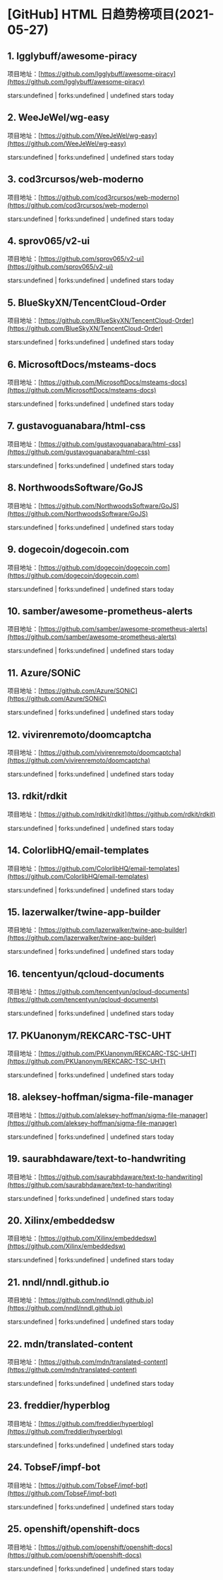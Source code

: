 # [GitHub] HTML 日趋势榜项目(2021-05-27)

## 1. Igglybuff/awesome-piracy 

项目地址：[https://github.com/Igglybuff/awesome-piracy](https://github.com/Igglybuff/awesome-piracy)

stars:undefined | forks:undefined | undefined stars today 



## 2. WeeJeWel/wg-easy 

项目地址：[https://github.com/WeeJeWel/wg-easy](https://github.com/WeeJeWel/wg-easy)

stars:undefined | forks:undefined | undefined stars today 



## 3. cod3rcursos/web-moderno 

项目地址：[https://github.com/cod3rcursos/web-moderno](https://github.com/cod3rcursos/web-moderno)

stars:undefined | forks:undefined | undefined stars today 



## 4. sprov065/v2-ui 

项目地址：[https://github.com/sprov065/v2-ui](https://github.com/sprov065/v2-ui)

stars:undefined | forks:undefined | undefined stars today 



## 5. BlueSkyXN/TencentCloud-Order 

项目地址：[https://github.com/BlueSkyXN/TencentCloud-Order](https://github.com/BlueSkyXN/TencentCloud-Order)

stars:undefined | forks:undefined | undefined stars today 



## 6. MicrosoftDocs/msteams-docs 

项目地址：[https://github.com/MicrosoftDocs/msteams-docs](https://github.com/MicrosoftDocs/msteams-docs)

stars:undefined | forks:undefined | undefined stars today 



## 7. gustavoguanabara/html-css 

项目地址：[https://github.com/gustavoguanabara/html-css](https://github.com/gustavoguanabara/html-css)

stars:undefined | forks:undefined | undefined stars today 



## 8. NorthwoodsSoftware/GoJS 

项目地址：[https://github.com/NorthwoodsSoftware/GoJS](https://github.com/NorthwoodsSoftware/GoJS)

stars:undefined | forks:undefined | undefined stars today 



## 9. dogecoin/dogecoin.com 

项目地址：[https://github.com/dogecoin/dogecoin.com](https://github.com/dogecoin/dogecoin.com)

stars:undefined | forks:undefined | undefined stars today 



## 10. samber/awesome-prometheus-alerts 

项目地址：[https://github.com/samber/awesome-prometheus-alerts](https://github.com/samber/awesome-prometheus-alerts)

stars:undefined | forks:undefined | undefined stars today 



## 11. Azure/SONiC 

项目地址：[https://github.com/Azure/SONiC](https://github.com/Azure/SONiC)

stars:undefined | forks:undefined | undefined stars today 



## 12. vivirenremoto/doomcaptcha 

项目地址：[https://github.com/vivirenremoto/doomcaptcha](https://github.com/vivirenremoto/doomcaptcha)

stars:undefined | forks:undefined | undefined stars today 



## 13. rdkit/rdkit 

项目地址：[https://github.com/rdkit/rdkit](https://github.com/rdkit/rdkit)

stars:undefined | forks:undefined | undefined stars today 



## 14. ColorlibHQ/email-templates 

项目地址：[https://github.com/ColorlibHQ/email-templates](https://github.com/ColorlibHQ/email-templates)

stars:undefined | forks:undefined | undefined stars today 



## 15. lazerwalker/twine-app-builder 

项目地址：[https://github.com/lazerwalker/twine-app-builder](https://github.com/lazerwalker/twine-app-builder)

stars:undefined | forks:undefined | undefined stars today 



## 16. tencentyun/qcloud-documents 

项目地址：[https://github.com/tencentyun/qcloud-documents](https://github.com/tencentyun/qcloud-documents)

stars:undefined | forks:undefined | undefined stars today 



## 17. PKUanonym/REKCARC-TSC-UHT 

项目地址：[https://github.com/PKUanonym/REKCARC-TSC-UHT](https://github.com/PKUanonym/REKCARC-TSC-UHT)

stars:undefined | forks:undefined | undefined stars today 



## 18. aleksey-hoffman/sigma-file-manager 

项目地址：[https://github.com/aleksey-hoffman/sigma-file-manager](https://github.com/aleksey-hoffman/sigma-file-manager)

stars:undefined | forks:undefined | undefined stars today 



## 19. saurabhdaware/text-to-handwriting 

项目地址：[https://github.com/saurabhdaware/text-to-handwriting](https://github.com/saurabhdaware/text-to-handwriting)

stars:undefined | forks:undefined | undefined stars today 



## 20. Xilinx/embeddedsw 

项目地址：[https://github.com/Xilinx/embeddedsw](https://github.com/Xilinx/embeddedsw)

stars:undefined | forks:undefined | undefined stars today 



## 21. nndl/nndl.github.io 

项目地址：[https://github.com/nndl/nndl.github.io](https://github.com/nndl/nndl.github.io)

stars:undefined | forks:undefined | undefined stars today 



## 22. mdn/translated-content 

项目地址：[https://github.com/mdn/translated-content](https://github.com/mdn/translated-content)

stars:undefined | forks:undefined | undefined stars today 



## 23. freddier/hyperblog 

项目地址：[https://github.com/freddier/hyperblog](https://github.com/freddier/hyperblog)

stars:undefined | forks:undefined | undefined stars today 



## 24. TobseF/impf-bot 

项目地址：[https://github.com/TobseF/impf-bot](https://github.com/TobseF/impf-bot)

stars:undefined | forks:undefined | undefined stars today 



## 25. openshift/openshift-docs 

项目地址：[https://github.com/openshift/openshift-docs](https://github.com/openshift/openshift-docs)

stars:undefined | forks:undefined | undefined stars today 



